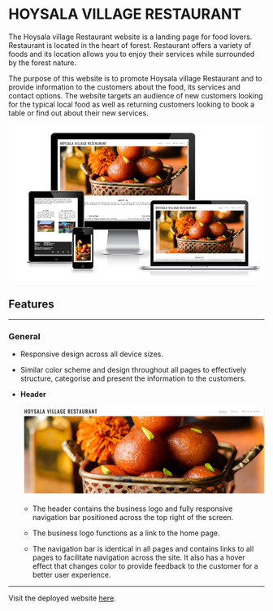 # HOYSALA VILLAGE RESTAURANT

The Hoysala village Restaurant website is a landing page for food lovers.  
Restaurant is located in the heart of forest. Restaurant offers a variety of foods and its location allows you to enjoy their services while surrounded by the forest nature.

The purpose of this website is to promote Hoysala village Restaurant and to provide information to the customers about the food, its services and contact options. The website targets an audience of new customers looking for the typical local food as well as returning customers looking to book a table or find out about their new services.

![Hoysala Village Restaurant responsive image](assets/readme-images/responsive-image.PNG)

## Features
-----
### General

* Responsive design across all device sizes.
* Similar color scheme and design throughout all pages to effectively structure, categorise and present the information to the customers.


* **Header**

   ![Header image](assets/readme-images/header.PNG)

    - The header contains the business logo and fully responsive navigation bar positioned across the top  right of the screen.

    - The business logo functions as a link to the home page.

    - The navigation bar is identical in all pages and contains links to all pages to facilitate navigation across the site. It also has a hover effect that changes color to 
      provide feedback to the customer for a better user experience.

-----



Visit the deployed website [here](https://vinuc49.github.io/Hoysala-village-restaurant/).